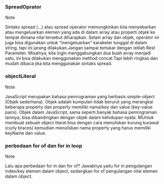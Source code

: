### SpreadOprator

> [!NOTE]
> Sintaks spread (...) atau spread operator memungkinkan kita menyebarkan atau mengeluarkan elemen yang ada di dalam array atau properti objek ke tempat dimana nilai tersebut diharapkan.
> Selain array dan objek, operator ini juga bisa digunakan untuk "mengeluarkan" karaketer tunggal di dalam string, tapi ini jarang dilakukan.Jangan sampai tertukar dengan istilah Rest Parameter.
> Misalnya, kita ingin menggabungkan dua buah array menjadi satu, ini bisa dilakukan menggunakan method concat.Tapi lebih ringkas dan mudah dibaca jika kita menggunakan sintaks spread.

### objectLiteral

> [!NOTE]
> JavaScript merupakan bahasa pemrograman yang berbasis simple-object (Objek sederhana). Objek adalah kumpulan tidak berurut yang merangkai beberapa property dan property memiliki nama/key dan value (key-value pairs).
> Objek dalam JavaScript, sama seperti banyak bahasa pemrograman lainnya, bisa dibandingkan dengan objek dalam kehidupan nyata.
> MUntuk membuat sebuah object literal bisa dengan cara menuliskan kurung kurawal (curly braces) kemudian menuliskan nama property yang harus memiliki keyName dan value.

### perbedaan for of dan for in loop

> [!NOTE]
> Lalu apa perbedaan for in dan for of? Jawabnya yaitu for in pengulangan index/key elemen dalam object, sedangkan for of pengulangan nilai elemen dalam object.

